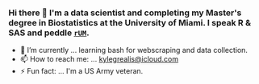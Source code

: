 ### Hi there 👋 I'm a data scientist and completing my Master's degree in Biostatistics at the University of Miami. I speak R & SAS and peddle [`rUM`](https://cran.r-project.org/web/packages/rUM/index.html).

- 🔭 I’m currently ... learning bash for webscraping and data collection.
- 📫 How to reach me: ... kylegrealis@icloud.com
- ⚡ Fun fact: ... I'm a US Army veteran.

